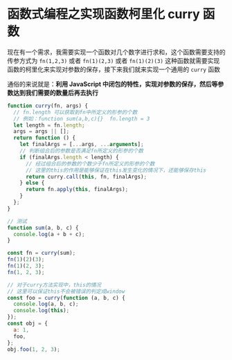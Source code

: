 # 函数式编程之实现函数柯里化 curry 函数

现在有一个需求，我需要实现一个函数对几个数字进行求和，这个函数需要支持的传参方式为 `fn(1,2,3)` 或者 `fn(1)(2,3)` 或者 `fn(1)(2)(3)`
这种函数就需要实现函数的柯里化来实现对参数的保存，接下来我们就来实现一个通用的 `curry` 函数

通俗的来说就是：**利用 JavaScript 中闭包的特性，实现对参数的保存，然后等参数达到我们需要的数量后再去执行**

```javascript
function curry(fn, args) {
  // fn.length 可以获取到fn中所定义的形参的个数
  // 例如：function sum(a,b,c){}  fn.length = 3
  let length = fn.length;
  args = args || [];
  return function () {
    let finalArgs = [...args, ...arguments];
    // 判断组合后的参数是否满足fn所定义的形参的个数
    if (finalArgs.length < length) {
      // 经过组合后的参数的个数少于fn所定义的形参的个数
      // 这里的this的作用是能够保证在this发生变化的情况下，还能够保存this
      return curry.call(this, fn, finalArgs);
    } else {
      return fn.apply(this, finalArgs);
    }
  };
}

// 测试
function sum(a, b, c) {
  console.log(a + b + c);
}

const fn = curry(sum);
fn(1)(2)(3);
fn(1)(2, 3);
fn(1, 2, 3);

// 对于curry方法实现中，this的情况
// 这里可以保证this不会被错误的判定成window
const foo = curry(function (a, b, c) {
  console.log(a, b, c);
  console.log(this);
});
const obj = {
  a: 1,
  foo,
};
obj.foo(1, 2, 3);
```

